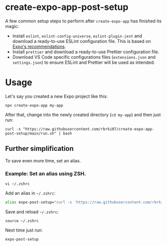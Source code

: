 # create-expo-app-post-setup
A few common setup steps to perform after `create-expo-app` has finished its magic:
* Install `eslint`, `eslint-config-universe`, `eslint-plugin-jest` and download a ready-to-use ESLint configuration file. This is based on [Expo's recommendations](https://docs.expo.dev/guides/using-eslint/).
* Install `prettier` and download a ready-to-use Prettier configuration file.
* Download VS Code specific configurations files (`extensions.json` and `settings.json`) to ensure ESLint and Prettier will be used as intended.

# Usage

Let's say you created a new Expo project like this:

```shell
npx create-expo-app my-app
```

After that, change into the newly created directory (`cd my-app`) and then just run:

```shell
curl -s "https://raw.githubusercontent.com/rbrki07/create-expo-app-post-setup/main/run.sh" | bash
```

## Further simplification

To save even more time, set an alias.

### Example: Set an alias using ZSH.

```shell
vi ~/.zshrc
```

Add an alias in `~/.zshrc`:

```bash
alias expo-post-setup="curl -s 'https://raw.githubusercontent.com/rbrki07/create-expo-app-post-setup/main/run.sh' | bash"
```

Save and reload `~/.zshrc`:

```shell
source ~/.zshrc
```

Next time just run:
```shell
expo-post-setup
```